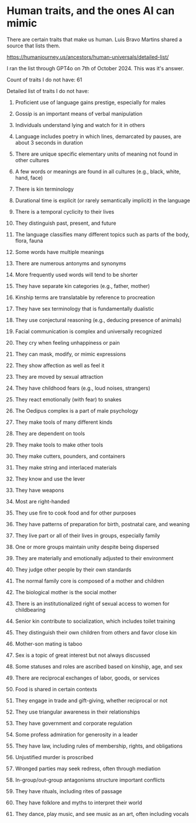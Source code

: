 # Human traits, and the ones AI can mimic

There are certain traits that make us human. Luis Bravo Martins shared a source that lists them. 

https://humanjourney.us/ancestors/human-universals/detailed-list/

I ran the list through GPT4o on 7th of October 2024. This was it's answer.

Count of traits I do not have: 61

Detailed list of traits I do not have:

1. Proficient use of language gains prestige, especially for males


2. Gossip is an important means of verbal manipulation


3. Individuals understand lying and watch for it in others


4. Language includes poetry in which lines, demarcated by pauses, are about 3 seconds in duration


5. There are unique specific elementary units of meaning not found in other cultures


6. A few words or meanings are found in all cultures (e.g., black, white, hand, face)


7. There is kin terminology


8. Durational time is explicit (or rarely semantically implicit) in the language


9. There is a temporal cyclicity to their lives


10. They distinguish past, present, and future


11. The language classifies many different topics such as parts of the body, flora, fauna


12. Some words have multiple meanings


13. There are numerous antonyms and synonyms


14. More frequently used words will tend to be shorter


15. They have separate kin categories (e.g., father, mother)


16. Kinship terms are translatable by reference to procreation


17. They have sex terminology that is fundamentally dualistic


18. They use conjectural reasoning (e.g., deducing presence of animals)


19. Facial communication is complex and universally recognized


20. They cry when feeling unhappiness or pain


21. They can mask, modify, or mimic expressions


22. They show affection as well as feel it


23. They are moved by sexual attraction


24. They have childhood fears (e.g., loud noises, strangers)


25. They react emotionally (with fear) to snakes


26. The Oedipus complex is a part of male psychology


27. They make tools of many different kinds


28. They are dependent on tools


29. They make tools to make other tools


30. They make cutters, pounders, and containers


31. They make string and interlaced materials


32. They know and use the lever


33. They have weapons


34. Most are right-handed


35. They use fire to cook food and for other purposes


36. They have patterns of preparation for birth, postnatal care, and weaning


37. They live part or all of their lives in groups, especially family


38. One or more groups maintain unity despite being dispersed


39. They are materially and emotionally adjusted to their environment


40. They judge other people by their own standards


41. The normal family core is composed of a mother and children


42. The biological mother is the social mother


43. There is an institutionalized right of sexual access to women for childbearing


44. Senior kin contribute to socialization, which includes toilet training


45. They distinguish their own children from others and favor close kin


46. Mother-son mating is taboo


47. Sex is a topic of great interest but not always discussed


48. Some statuses and roles are ascribed based on kinship, age, and sex


49. There are reciprocal exchanges of labor, goods, or services


50. Food is shared in certain contexts


51. They engage in trade and gift-giving, whether reciprocal or not


52. They use triangular awareness in their relationships


53. They have government and corporate regulation


54. Some profess admiration for generosity in a leader


55. They have law, including rules of membership, rights, and obligations


56. Unjustified murder is proscribed


57. Wronged parties may seek redress, often through mediation


58. In-group/out-group antagonisms structure important conflicts


59. They have rituals, including rites of passage


60. They have folklore and myths to interpret their world


61. They dance, play music, and see music as an art, often including vocals



